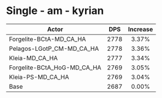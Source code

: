 # Single - am - kyrian
| Actor | DPS | Increase |
|---|:---:|:---:|
|Forgelite-BCtA-MD_CA_HA|2778|3.37%|
|Pelagos-LGotP_CM-MD_CA_HA|2778|3.36%|
|Kleia-MD_CA_HA|2777|3.34%|
|Forgelite-BCtA_HoG-MD_CA_HA|2769|3.05%|
|Kleia-PS-MD_CA_HA|2769|3.04%|
|Base|2687|0.00%|
